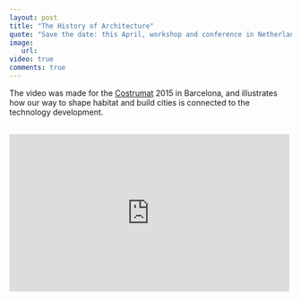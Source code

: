 ```yaml
---
layout: post
title: "The History of Architecture"
quote: "Save the date: this April, workshop and conference in Netherlands."
image:
   url:
video: true
comments: true
---
```


The video was made for the [Costrumat](http://www.construmat.com/) 2015 in Barcelona, and illustrates how our way to shape habitat and build cities is connected to the technology development.

</br>

<iframe src="https://player.vimeo.com/video/133676785" width="500" height="281" frameborder="0" webkitallowfullscreen mozallowfullscreen allowfullscreen></iframe>

